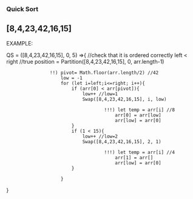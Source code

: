 

### Quick Sort


## [8,4,23,42,16,15]

EXAMPLE:

QS = ([8,4,23,42,16,15], 0, 5) =>{
    //check that it is ordered correctly
    left < right //true
    position = Partition([8,4,23,42,16,15], 0, arr.length-1)
                    
                    !!) pivot= Math.floor(arr.length/2) //42
                        low = -1
                        for (let i=left;i<=right; i++){
                            if (arr[0] < arr[pivot]){
                                low++ //low=1
                                Swap([8,4,23,42,16,15], i, low)

                                        !!!) let temp = arr[i] //8
                                            arr[0] = arr[low]
                                            arr[low] = arr[0]
                            }
                            if (1 < 15){
                                low++ //low=2
                                Swap([8,4,23,42,16,15], 2, 1)

                                        !!!) let temp = arr[i] //4
                                            arr[1] = arr[]
                                            arr[low] = arr[0]
                            }

                        }
}